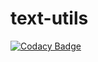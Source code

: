 # text-utils
[![Codacy Badge](https://api.codacy.com/project/badge/Grade/7bd85245f3254e84a69e56a5bf0c59be)](https://app.codacy.com/manual/stringbean/text-utils?utm_source=github.com&utm_medium=referral&utm_content=stringbean/text-utils&utm_campaign=Badge_Grade_Dashboard)